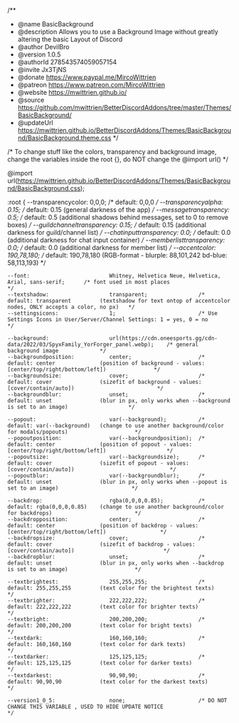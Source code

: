 /**
 * @name BasicBackground
 * @description Allows you to use a Background Image without greatly altering the basic Layout of Discord
 * @author DevilBro
 * @version 1.0.5
 * @authorId 278543574059057154
 * @invite Jx3TjNS
 * @donate https://www.paypal.me/MircoWittrien
 * @patreon https://www.patreon.com/MircoWittrien
 * @website https://mwittrien.github.io/
 * @source https://github.com/mwittrien/BetterDiscordAddons/tree/master/Themes/BasicBackground/
 * @updateUrl https://mwittrien.github.io/BetterDiscordAddons/Themes/BasicBackground/BasicBackground.theme.css
 */

/* To change stuff like the colors, transparency and background image, change the variables inside the root {}, do NOT change the @import url() */

@import url(https://mwittrien.github.io/BetterDiscordAddons/Themes/BasicBackground/BasicBackground.css);

:root {
	--transparencycolor:			0,0,0;						/* default:	0,0,0																								*/
	--transparencyalpha:			0.15;						/* default: 0.15				(general darkness of the app)													*/
	--messagetransparency:			0.5;						/* default: 0.5					(additional shadows behind messages, set to 0 to remove boxes)					*/
	--guildchanneltransparency:		0.15;						/* default: 0.15				(additional darkness for guild/channel list)									*/
	--chatinputtransparency:		0.0;						/* default: 0.0					(additional darkness for chat input container)									*/
	--memberlisttransparency:		0.0;						/* default: 0.0					(additional darkness for member list)											*/
	--accentcolor:					190,78,180;					/* default: 190,78,180			(RGB-format - blurple: 88,101,242 bd-blue: 58,113,193)							*/
	
	--font:							Whitney, Helvetica Neue, Helvetica, Arial, sans-serif;		/* font used in most places														*/
	--textshadow:					transparent;				/* default: transparent			(textshadow for text ontop of accentcolor nodes, ONLY accepts a color, no px)	*/
	--settingsicons:				1;							/* Use Settings Icons in User/Server/Channel Settings: 1 = yes, 0 = no											*/
	
	--background:					url(https://cdn.oneesports.gg/cdn-data/2022/03/SpyxFamily_YorForger_panel.webp);	/* general background image				*/
	--backgroundposition:			center;						/* default: center				(position of background - values: [center/top/right/bottom/left])				*/
	--backgroundsize:				cover;						/* default: cover				(sizefit of background - values: [cover/contain/auto])							*/
	--backgroundblur:				unset;						/* default: unset				(blur in px, only works when --background is set to an image)					*/
	
	--popout:						var(--background);			/* default: var(--background)	(change to use another background/color for modals/popouts)						*/
	--popoutposition:				var(--backgroundposition);	/* default: center				(position of popout - values: [center/top/right/bottom/left])					*/
	--popoutsize:					var(--backgroundsize);		/* default: cover				(sizefit of popout - values: [cover/contain/auto])								*/
	--popoutblur:					var(--backgroundblur);		/* default: unset				(blur in px, only works when --popout is set to an image)						*/
	
	--backdrop:						rgba(0,0,0,0.85);			/* default: rgba(0,0,0,0.85)	(change to use another background/color for backdrops)							*/
	--backdropposition:				center;						/* default: center				(position of backdrop - values: [center/top/right/bottom/left])					*/
	--backdropsize:					cover;						/* default: cover				(sizefit of backdrop - values: [cover/contain/auto])							*/
	--backdropblur:					unset;						/* default: unset				(blur in px, only works when --backdrop is set to an image)						*/
	
	--textbrightest: 				255,255,255;				/* default: 255,255,255			(text color for the brightest texts)											*/
	--textbrighter: 				222,222,222;				/* default: 222,222,222			(text color for brighter texts)													*/
	--textbright: 					200,200,200;				/* default: 200,200,200			(text color for bright texts)													*/
	--textdark: 					160,160,160;				/* default: 160,160,160			(text color for dark texts)														*/
	--textdarker: 					125,125,125;				/* default: 125,125,125			(text color for darker texts)													*/
	--textdarkest: 					90,90,90;					/* default: 90,90,90			(text color for the darkest texts)												*/
	
	--version1_0_5:					none;						/* DO NOT CHANGE THIS VARIABLE , USED TO HIDE UPDATE NOTICE														*/
